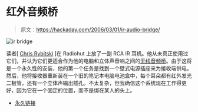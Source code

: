 # 红外音频桥

> 原文：<https://hackaday.com/2006/03/01/ir-audio-bridge/>

![ir bridge](img/f5a7b3b3da0ca1a716c95a10d282ad1b.png)

读者[ [Chris Rybitski](http://wishi-waspecial.livejournal.com/) ]在 Radiohut 上放了一副 RCA IR 耳机。他从未真正使用过它们，并认为它们更适合作为他的电脑和立体声音响之间的[无线音频桥](http://wishi-waspecial.livejournal.com/84264.html)。由于这将是一个永久性的安装，他的第一个任务是找到一个壁式电源插座来为接收端供电。然后，他将接收器重新装在一个旧的笔记本电脑电池盒中，每个耳朵都有红外发光二极管，还有一个立体声输出插孔。不太复杂，但我确信这个系统现在工作得更好，因为它在一个固定的位置，而不是绑在某人的头上。

*   [永久链接](http://wishi-waspecial.livejournal.com/84264.html)